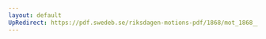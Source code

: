 ```yaml
---
layout: default
UpRedirect: https://pdf.swedeb.se/riksdagen-motions-pdf/1868/mot_1868__ak__00258/mot_1868__ak__00258_001.pdf
---
```

